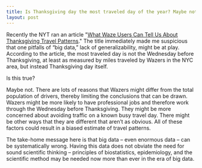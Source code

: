 ```yaml
---
title: Is Thanksgiving day the most traveled day of the year? Maybe not. 
layout: post
---
```



 
Recently the NYT ran an article "<a href="http://bits.blogs.nytimes.com/2014/11/26/what-waze-users-can-tell-us-about-thanksgiving-travel-patterns/">What Waze Users Can Tell Us About Thanksgiving Travel Patterns</a>."
The title immediately made me suspicious that one pitfalls of “big data,” lack of generalizability, might be at play. According to the article, the most traveled day is not the Wednesday before Thanksgiving, at least as measured by miles traveled by Wazers in the NYC area, but instead Thanksgiving day itself.  

Is this true? 

Maybe not. There are lots of reasons that Wazers might differ from the total population of drivers, thereby limiting the conclusions that can be drawn.  Wazers might be more likely to have professional jobs and therefore work through the Wednesday before Thanksgiving. They might be more concerned about avoiding traffic on a known busy travel day. There might be other ways that they are different that aren’t as obvious. All of these factors could result in a biased estimate of travel patterns.   

The take-home message here is that big data – even enormous data – can be systematically wrong. Having this data does not obviate the need for sound scientific thinking – principles of biostatistics, epidemiology, and the scientific method may be needed now more than ever in the era of big data.

